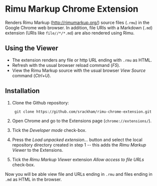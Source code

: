 # Rimu Markup Chrome Extension

Renders Rimu Markup (<http://rimumarkup.org/>) source files (`.rmu`)
in the Google Chrome web browser. In addition, file URIs with a Markdown
(`.md`) extension (URIs like `file//*/*.md`) are also rendered using Rimu.

## Using the Viewer
- The extension renders any file or http URL ending with `.rmu` as
  HTML.
- Refresh with the usual browser reload command (_F5_).
- View the Rimu Markup source with the usual browser _View Source_
  command (_Ctrl+U_).

## Installation
1. Clone the Github repository:

        git clone https://github.com/srackham/rimu-chrome-extension.git

2. Open Chrome and go to the Extensions page (`chrome://extensions/`).
3. Tick the _Developer mode_ check-box.
4. Press the _Load unpacked extension..._ button and select the local
   repository directory created in step 1 -- this adds the _Rimu
   Markup Viewer_ to the Extensions.
5. Tick the _Rimu Markup Viewer_ extension _Allow access to file URLs_
   check-box.

Now you will be able view file and URLs ending in `.rmu` and files ending in
`.md` as HTML in the browser.
